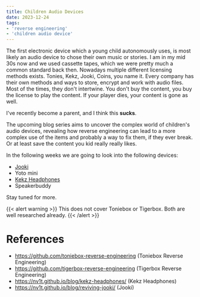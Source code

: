 ```yaml
---
title: Children Audio Devices
date: 2023-12-24
tags:
- 'reverse engineering'
- 'children audio device'
---
```


The first electronic device which a young child autonomously uses, is most likely an audio device to chose their own music or stories. I am in my mid 30s now and we used cassette tapes, which we were pretty much a common standard back then. Nowadays multiple different licensing methods exists. Tonies, Kekz, Jooki, Coins, you name it. Every company has their own methods and ways to store, encrypt and work with audio files. Most of the times, they don't intertwine. You don't buy the content, you buy the license to play the content. If your player dies, your content is gone as well.

I've recently become a parent, and I think this **sucks**.

The upcoming blog series aims to uncover the complex world of children's audio devices, revealing how reverse engineering can lead to a more complex use of the items and probably a way to fix them, if they ever break. Or at least save the content you kid really really likes.

In the following weeks we are going to look into the following devices:

- [Jooki](https://nv1t.github.io/blog/reviving-jooki/)
- Yoto mini
- [Kekz Headphones](https://nv1t.github.io/blog/kekz-headphones/)
- Speakerbuddy

Stay tuned for more.

{{< alert warning >}}
This does not cover Toniebox or Tigerbox. Both are well researched already.
{{< /alert >}}

# References
- https://github.com/toniebox-reverse-engineering (Toniebox Reverse Engineering)
- https://github.com/tigerbox-reverse-engineering (Tigerbox Reverse Engineering)
- https://nv1t.github.io/blog/kekz-headphones/ (Kekz Headphones)
- https://nv1t.github.io/blog/reviving-jooki/ (Jooki)